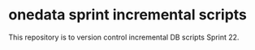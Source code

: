 # onedata sprint incremental scripts
This repository is to version control incremental DB scripts Sprint 22.
